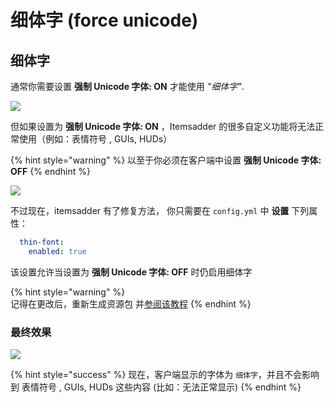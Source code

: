 # 细体字 \(force unicode\)

## 细体字

通常你需要设置 **强制 Unicode 字体: ON** 才能使用  _"细体字"_.

![](../../../.gitbook/assets/immagine%20%284%29.png)

但如果设置为  **强制 Unicode 字体: ON** ，Itemsadder 的很多自定义功能将无法正常使用（例如：表情符号 , GUIs, HUDs）


{% hint style="warning" %}
以至于你必须在客户端中设置 **强制 Unicode 字体: OFF**
{% endhint %}

![](../../../.gitbook/assets/immagine%20%283%29.png)

不过现在，itemsadder 有了修复方法，
你只需要在 `config.yml` 中 **设置** 下列属性：

```yaml
  thin-font:
    enabled: true
```

该设置允许当设置为 **强制 Unicode 字体: OFF** 时仍启用细体字

{% hint style="warning" %}  
记得在更改后，重新生成资源包
并[参阅该教程](../../resourcepack-hosting/)
{% endhint %}

### 最终效果

![](../../../.gitbook/assets/immagine%20%286%29.png)

{% hint style="success" %}
现在，客户端显示的字体为 `细体字`，并且不会影响到  表情符号 , GUIs, HUDs 这些内容 \(比如：无法正常显示\)
{% endhint %}

